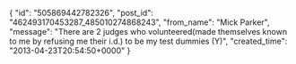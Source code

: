  {
   "id": "505869442782326",
   "post_id": "462493170453287_485010274868243",
   "from_name": "Mick Parker",
   "message": "There are 2 judges who volunteered(made themselves known to me by refusing me their i.d.) to be my test dummies (Y)",
   "created_time": "2013-04-23T20:54:50+0000"
 }
